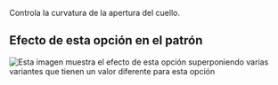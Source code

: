 Controla la curvatura de la apertura del cuello.

## Efecto de esta opción en el patrón

![Esta imagen muestra el efecto de esta opción superponiendo varias variantes que tienen un valor diferente para esta opción](teagan\_necklinebend\_sample.svg "Efecto de esta opción en el patrón")
